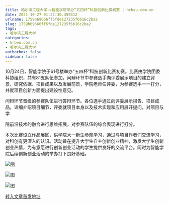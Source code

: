 ```yaml
---
title: 哈尔滨工程大学->智能学院举办“五四杯”科技创新比赛初赛 | hrbeu.com.cn
date: 2021-10-27 01:22:30.459312
urlname: 1759b69666ff5fde127235f6b16c2ba2
slug: 1759b69666ff5fde127235f6b16c2ba2
tags: 
- 哈尔滨工程大学
categories:
- hrbeu.com.cn
- 哈尔滨工程大学
authorbox: false
sidebar: false
---
```

10月24日，智能学院于61号楼举办“五四杯”科技创新比赛初赛。比赛由学院团委科协组织，共有81支队伍参加。问辩环节中参赛选手向评委展示项目的建立背景、研究依据、项目成果以及发展前景，学院老师任评委，为参赛选手一一打分，并就项目创新方面提出建设性意见。

问辩环节晋级的参赛队伍进行答辩环节。各位选手通过向评委展示报告、项目成品，详细介绍项目细节，评委就项目本身以及技术实现和应用展开提问，对项目与学
<!--more-->
院前沿技术的融合进行思维拓展，对参赛队伍的综合表现进行打分。

本次比赛设立作品展区，供学院大一新生参观学习，通过与项目作者们交流学习，对科创有更深入的认识。活动旨在提升大学生自主创新创业精神，激发大学生创新创业热情，为有意愿进行创新创业活动的学生提供良好的交流平台。同时为智能学院后续创新创业活动的举办打下良好基础。

![图](http://gongxue.cn/__local/9/57/4B/9745C5405CEDB5E0F568C6EE9F9_73BC1A06_11B76.jpg)

![图](http://gongxue.cn/__local/5/78/25/74E315C703783F36EBD060F2461_FE45C963_AA14.jpg)

![图](http://gongxue.cn/__local/8/DB/42/DD2B532ED9C125D2EE76B161A22_7E9017D6_F3FF.jpg)

[转入文章首发地址](http://gongxue.cn/info/1015/68336.htm)